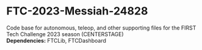 # FTC-2023-Messiah-24828

Code base for autonomous, teleop, and other supporting files for the FIRST Tech Challenge 2023 season (CENTERSTAGE)<br>
**Dependencies:** FTCLib, FTCDashboard
